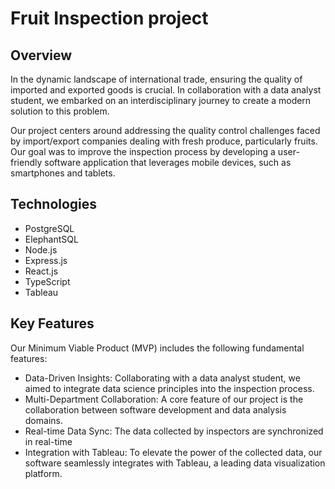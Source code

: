 # Fruit Inspection project


## Overview
In the dynamic landscape of international trade, ensuring the quality of imported and exported goods is crucial. 
In collaboration with a data analyst student, we embarked on an interdisciplinary journey to create a modern solution to this problem.

Our project centers around addressing the quality control challenges faced by import/export companies dealing with fresh produce, particularly fruits. 
Our goal was to improve the inspection process by developing a user-friendly software application that leverages mobile devices, such as smartphones and tablets.


## Technologies
- PostgreSQL
- ElephantSQL
- Node.js
- Express.js
- React.js
- TypeScript
- Tableau


## Key Features
Our Minimum Viable Product (MVP) includes the following fundamental features:
- Data-Driven Insights: Collaborating with a data analyst student, we aimed to integrate data science principles into the inspection process.
- Multi-Department Collaboration: A core feature of our project is the collaboration between software development and data analysis domains.
- Real-time Data Sync: The data collected by inspectors are synchronized in real-time
- Integration with Tableau: To elevate the power of the collected data, our software seamlessly integrates with Tableau, a leading data visualization platform.




